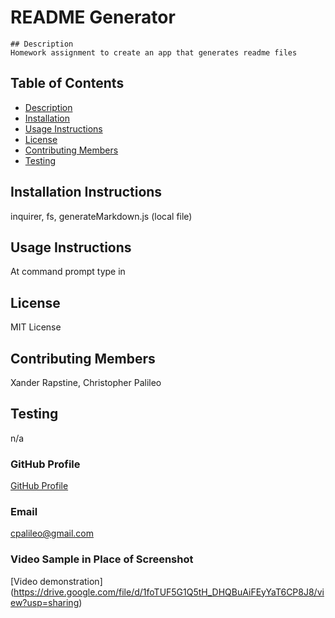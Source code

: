 # README Generator

    ## Description
    Homework assignment to create an app that generates readme files

## Table of Contents

- [Description](#Description)
- [Installation](#Installation-Instructions)
- [Usage Instructions](#Usage-Instructions)
- [License](#License)
- [Contributing Members](#Contributing-Members)
- [Testing](#Testing)

## Installation Instructions

inquirer, fs, generateMarkdown.js (local file)

## Usage Instructions

At command prompt type in <node index.js>

## License

MIT License

## Contributing Members

Xander Rapstine, Christopher Palileo

## Testing

n/a

### GitHub Profile

[GitHub Profile](https://github.com/cpalileo/readme-generator)

### Email

cpalileo@gmail.com

### Video Sample in Place of Screenshot

[Video demonstration] (https://drive.google.com/file/d/1foTUF5G1Q5tH_DHQBuAiFEyYaT6CP8J8/view?usp=sharing)
